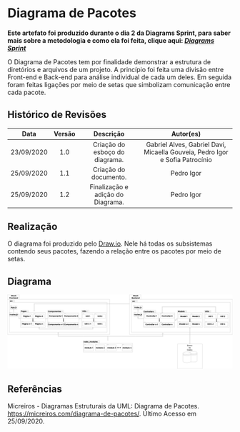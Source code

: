 # Diagrama de Pacotes
**Este artefato foi produzido durante o dia 2 da Diagrams Sprint, para saber mais sobre a metodologia e como ela foi feita, clique aqui: _[Diagrams Sprint](Modeling/Diagrams/Diagrams.md)_**

O Diagrama de Pacotes tem por finalidade demonstrar a estrutura de diretórios e arquivos de um projeto. A princípio foi feita uma divisão entre Front-end e Back-end para análise individual de cada um deles. Em seguida foram feitas ligações por meio de setas que simbolizam comunicação entre cada pacote.

## Histórico de Revisões
| Data | Versão | Descrição | Autor(es) |
|:----:|:------:|:---------:|:---------:|
| 23/09/2020 | 1.0 | Criação do esboço do diagrama. | Gabriel Alves, Gabriel Davi, Micaella Gouveia, Pedro Igor e Sofia Patrocínio |
| 25/09/2020 | 1.1 | Criação do documento. | Pedro Igor |
| 25/09/2020 | 1.2 | Finalização e adição do Diagrama. | Pedro Igor | 

## Realização

O diagrama foi produzido pelo [Draw.io](https://draw.io). Nele há todas os subsistemas contendo seus pacotes, fazendo a relação entre os pacotes por meio de setas.

## Diagrama

![Diagrama de Pacotes](../../assets/diagramas/Diagrama_de_Pacotes.png)

## Referências
Micreiros - Diagramas Estruturais da UML: Diagrama de Pacotes. <https://micreiros.com/diagrama-de-pacotes/>. Último Acesso em 25/09/2020.